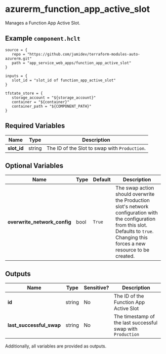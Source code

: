 # azurerm_function_app_active_slot

Manages a Function App Active Slot.

## Example `component.hclt`

```hcl
source = {
   repo = "https://github.com/jumidev/terraform-modules-auto-azurerm.git"   
   path = "app_service_web_apps/function_app_active_slot"   
}

inputs = {
   slot_id = "slot_id of function_app_active_slot"   
}

tfstate_store = {
   storage_account = "${storage_account}"   
   container = "${container}"   
   container_path = "${COMPONENT_PATH}"   
}

```

## Required Variables

| Name | Type |  Description |
| ---- | --------- |  ----------- |
| **slot_id** | string |  The ID of the Slot to swap with `Production`. | 

## Optional Variables

| Name | Type |  Default  |  Description |
| ---- | --------- |  ----------- | ----------- |
| **overwrite_network_config** | bool |  `True`  |  The swap action should overwrite the Production slot's network configuration with the configuration from this slot. Defaults to `true`. Changing this forces a new resource to be created. | 



## Outputs

| Name | Type | Sensitive? | Description |
| ---- | ---- | --------- | --------- |
| **id** | string | No  | The ID of the Function App Active Slot | 
| **last_successful_swap** | string | No  | The timestamp of the last successful swap with `Production` | 

Additionally, all variables are provided as outputs.
